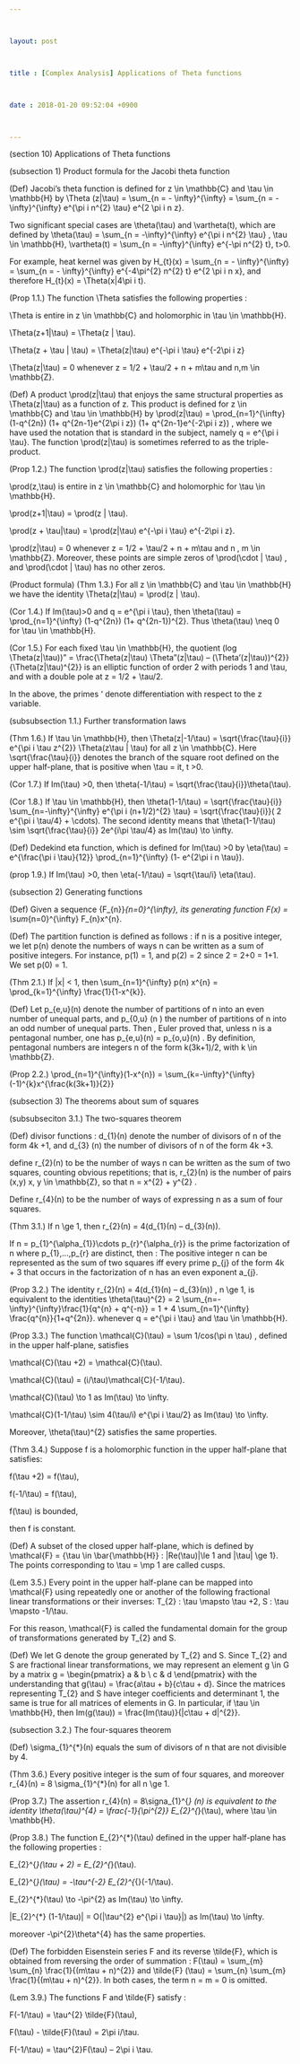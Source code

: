 ```yaml
---



layout: post



title : [Complex Analysis] Applications of Theta functions



date : 2018-01-20 09:52:04 +0900



---
```


(section 10) Applications of Theta functions

(subsection 1) Product formula for the Jacobi theta function

(Def) Jacobi’s theta function is defined for z \in \mathbb{C} and \tau \in \mathbb{H} by \Theta (z|\tau) = \sum_{n = - \infty}^{\infty} = \sum_{n = - \infty}^{\infty} e^{\pi i n^{2} \tau} e^{2 \pi i n z}.

Two significant special cases are \theta(\tau) and \vartheta(t), which are defined by \theta(\tau) = \sum_{n = -\infty}^{\infty} e^{\pi i n^{2} \tau} , \tau \in \mathbb{H}, \vartheta(t) = \sum_{n = -\infty}^{\infty} e^{-\pi n^{2} t}, t>0.

For example, heat kernel was given by H_{t}(x) = \sum_{n = - \infty}^{\infty} = \sum_{n = - \infty}^{\infty} e^{-4\pi^{2} n^{2} t} e^{2 \pi i n x}, and therefore H_{t}(x) = \Theta(x|4\pi i t).

(Prop 1.1.) The function \Theta satisfies the following properties :

\Theta is entire in z \in \mathbb{C} and holomorphic in \tau \in \mathbb{H}.

\Theta(z+1|\tau) = \Theta(z | \tau).

\Theta(z + \tau | \tau) = \Theta(z|\tau) e^{-\pi i \tau} e^{-2\pi i z}

\Theta(z|\tau) = 0 whenever z = 1/2 + \tau/2 + n + m\tau and n,m \in \mathbb{Z}.

(Def) A product \prod(z|\tau) that enjoys the same structural properties as \Theta(z|\tau) as a function of z. This product is defined for z \in \mathbb{C} and \tau \in \mathbb{H} by \prod(z|\tau) = \prod_{n=1}^{\infty} (1-q^{2n}) (1+ q^{2n-1}e^{2\pi i z}) (1+ q^{2n-1}e^{-2\pi i z}) , where we have used the notation that is standard in the subject, namely q = e^{\pi i \tau}. The function \prod(z|\tau) is sometimes referred to as the triple-product.

(Prop 1.2.) The function \prod(z|\tau) satisfies the following properties :

\prod(z,\tau) is entire in z \in \mathbb{C} and holomorphic for \tau \in \mathbb{H}.

\prod(z+1|\tau) = \prod(z | \tau).

\prod(z + \tau|\tau) = \prod(z|\tau) e^{-\pi i \tau} e^{-2\pi i z}.

\prod(z|\tau) = 0 whenever z = 1/2 + \tau/2 + n + m\tau and n , m \in \mathbb{Z}. Moreover, these points are simple zeros of \prod(\cdot | \tau) , and \prod(\cdot | \tau) has no other zeros.

(Product formula) (Thm 1.3.) For all z \in \mathbb{C} and \tau \in \mathbb{H} we have the identity \Theta(z|\tau) = \prod(z | \tau).

(Cor 1.4.) If Im(\tau)>0 and q = e^{\pi i \tau}, then \theta(\tau) = \prod_{n=1}^{\infty} (1-q^{2n}) (1+ q^{2n-1})^{2}. Thus \theta(\tau) \neq 0 for \tau \in \mathbb{H}.

(Cor 1.5.) For each fixed \tau \in \mathbb{H}, the quotient (log \Theta(z|\tau))” = \frac{\Theta(z|\tau) \Theta”(z|\tau) – (\Theta’(z|\tau))^{2}}{\Theta(z|\tau)^{2}} is an elliptic function of order 2 with periods 1 and \tau, and with a double pole at z = 1/2 + \tau/2.

In the above, the primes ‘ denote differentiation with respect to the z variable.

(subsubsection 1.1.) Further transformation laws

(Thm 1.6.) If \tau \in \mathbb{H}, then \Theta(z|-1/\tau) = \sqrt{\frac{\tau}{i}} e^{\pi i \tau z^{2}} \Theta(z\tau | \tau) for all z \in \mathbb{C}. Here \sqrt{\frac{\tau}{i}} denotes the branch of the square root defined on the upper half-plane, that is positive when \tau = it, t >0.

(Cor 1.7.) If Im(\tau) >0, then \theta(-1/\tau) = \sqrt{\frac{\tau}{i}}\theta(\tau).

(Cor 1.8.) If \tau \in \mathbb{H}, then \theta(1-1/\tau) = \sqrt{\frac{\tau}{i}} \sum_{n=-\infty}^{\infty} e^{\pi i (n+1/2)^{2} \tau} = \sqrt{\frac{\tau}{i}}( 2 e^{\pi i \tau/4} + \cdots). The second identity means that \theta(1-1/\tau) \sim \sqrt{\frac{\tau}{i}} 2e^{i\pi \tau/4} as Im(\tau) \to \infty.

(Def) Dedekind eta function, which is defined for Im(\tau) >0 by \eta(\tau) = e^{\frac{\pi i \tau}{12}} \prod_{n=1}^{\infty} (1- e^{2\pi i n \tau}).

(prop 1.9.) If Im(\tau) >0, then \eta(-1/\tau) = \sqrt{\tau/i} \eta(\tau).

(subsection 2) Generating functions

(Def) Given a sequence {F_{n}}_{n=0}^{\infty}, its generating function F(x) = \sum_{n=0}^{\infty} F_{n}x^{n}. 

(Def) The partition function is defined as follows : if n is a positive integer, we let p(n) denote the numbers of ways n can be written as a sum of positive integers. For instance, p(1) = 1, and p(2) = 2 since 2 = 2+0 = 1+1. We set p(0) = 1.

(Thm 2.1.) If |x| < 1, then \sum_{n=1}^{\infty} p(n) x^{n} = \prod_{k=1}^{\infty} \frac{1}{1-x^{k}}.

(Def) Let p_{e,u}(n) denote the number of partitions of n into an even number of unequal parts, and p_{0,u} (n ) the number of partitions of n into an odd number of unequal parts. Then , Euler proved that, unless n is a pentagonal number, one has p_{e,u}(n) = p_{o,u}(n) . By definition, pentagonal numbers are integers n of the form k(3k+1)/2, with k \in \mathbb{Z}.

(Prop 2.2.) \prod_{n=1}^{\infty}(1-x^{n}) = \sum_{k=-\infty}^{\infty} (-1)^{k}x^{\frac{k(3k+1)}{2}}

(subsection 3) The theorems about sum of squares

(subsubseciton 3.1.) The two-squares theorem

(Def) divisor functions : d_{1}(n) denote the number of divisors of n of the form 4k +1, and d_{3} (n) the number of divisors of n of the form 4k +3. 

define r_{2}(n) to be the number of ways n can be written as the sum of two squares, counting obvious repetitions; that is, r_{2}(n) is the number of pairs (x,y) x, y \in \mathbb{Z}, so that n = x^{2} + y^{2} .

Define r_{4}(n) to be the number of ways of expressing n as a sum of four squares.

(Thm 3.1.) If n \ge 1, then r_{2}(n) = 4(d_{1}(n) – d_{3}(n)).

If n = p_{1}^{\alpha_{1}}\cdots p_{r}^{\alpha_{r}} is the prime factorization of n where p_{1},…,p_{r} are distinct, then : The positive integer n can be represented as the sum of two squares iff every prime p_{j} of the form 4k + 3 that occurs in the factorization of n has an even exponent a_{j}.

(Prop 3.2.) The identity r_{2}(n) = 4(d_{1}(n) – d_{3}(n)) , n \ge 1, is equivalent to the identities \theta(\tau)^{2} = 2 \sum_{n=-\infty}^{\infty}\frac{1}{q^{n} + q^{-n}} = 1 + 4 \sum_{n=1}^{\infty} \frac{q^{n}}{1+q^{2n}}. whenever q = e^{\pi i \tau} and \tau \in \mathbb{H}.

(Prop 3.3.) The function \mathcal{C}(\tau) = \sum 1/cos(\pi n \tau) , defined in the upper half-plane, satisfies 

\mathcal{C}(\tau +2) = \mathcal{C}(\tau).

\mathcal{C}(\tau) = (i/\tau)\mathcal{C}(-1/\tau).

\mathcal{C}(\tau) \to 1 as Im(\tau) \to \infty.

\mathcal{C}(1-1/\tau) \sim 4(\tau/i) e^{\pi i \tau/2} as Im(\tau) \to \infty.

Moreover, \theta(\tau)^{2} satisfies the same properties.

(Thm 3.4.) Suppose f is a holomorphic function in the upper half-plane that satisfies:

f(\tau +2) = f(\tau),

f(-1/\tau) = f(\tau),

f(\tau) is bounded,

then f is constant.

(Def) A subset of the closed upper half-plane, which is defined by \mathcal{F} = {\tau \in \bar{\mathbb{H}} : |Re(\tau)|\le 1 and |\tau| \ge 1}. The points corresponding to \tau = \mp 1 are called cusps.

(Lem 3.5.) Every point in the upper half-plane can be mapped into \mathcal{F} using repeatedly one or another of the following fractional linear transformations or their inverses: T_{2} : \tau \mapsto \tau +2, S : \tau \mapsto -1/\tau.

For this reason, \mathcal{F} is called the fundamental domain for the group of transformations generated by T_{2} and S.

(Def) We let G denote the group generated by T_{2} and S. Since T_{2} and S are fractional linear transformations, we may represent an element g \in G by a matrix g = \begin{pmatrix} a & b \\ c & d \end{pmatrix} with the understanding that g(\tau) = \frac{a\tau + b}{c\tau + d}. Since the matrices representing T_{2} and S have integer coefficients and determinant 1, the same is true for all matrices of elements in G. In particular, if \tau \in \mathbb{H}, then Im(g(\tau)) = \frac{Im(\tau)}{|c\tau + d|^{2}}.

(subsection 3.2.) The four-squares theorem

(Def) \sigma_{1}^{*}(n) equals the sum of divisors of n that are not divisible by 4.

(Thm 3.6.) Every positive integer is the sum of four squares, and moreover r_{4}(n) = 8 \sigma_{1}^{*}(n) for all n \ge 1.

(Prop 3.7.) The assertion r_{4}(n) = 8\signa_{1}^{*} (n) is equivalent to the identity \theta(\tau)^{4} = \frac{-1}{\pi^{2}} E_{2}^{*}(\tau), where \tau \in \mathbb{H}.

(Prop 3.8.) The function E_{2}^{*}(\tau) defined in the upper half-plane has the following properties :

E_{2}^{*}(\tau + 2) = E_{2}^{*}(\tau).

E_{2}^{*}(\tau) = -\tau^{-2} E_{2}^{*{}(-1/\tau).

E_{2}^{*}(\tau) \to -\pi^{2} as Im(\tau) \to \infty.

|E_{2}^{*} (1-1/\tau)| = O(|\tau^{2} e^{\pi i \tau}|) as Im(\tau) \to \infty.

moreover -\pi^{2}\theta^{4} has the same properties.

(Def) The forbidden Eisenstein series F and its reverse \tilde{F}, which is obtained from reversing the order of summation : F(\tau) = \sum_{m} \sum_{n} \frac{1}{(m\tau + n)^{2}} and \tilde{F} (\tau) = \sum_{n} \sum_{m} \frac{1}{(m\tau + n)^{2}}. In both cases, the term n = m = 0 is omitted.

(Lem 3.9.) The functions F and \tilde{F} satisfy :

F(-1/\tau) = \tau^{2} \tilde{F}(\tau),

F(\tau) - \tilde{F}(\tau) = 2\pi i/\tau.

F(-1/\tau) = \tau^{2}F(\tau) – 2\pi i \tau.


